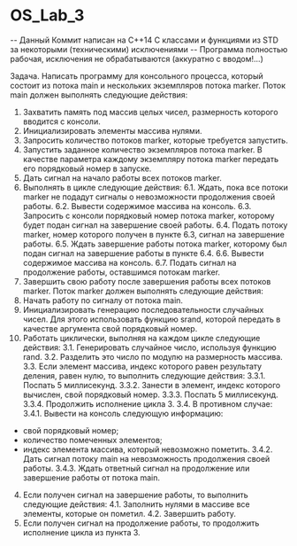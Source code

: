 # OS_Lab_3

-- Данный Коммит написан на С++14 С классами и функциями из STD за некоторыми (техническими) исключениями
-- Программа полностью рабочая, исключения не обрабатываются (аккуратно с вводом!...) 

Задача. Написать программу для консольного процесса, который состоит из потока main и нескольких экземпляров потока marker.
Поток main должен выполнять следующие действия:
1. Захватить память под массив целых чисел, размерность которого вводится с консоли.
2. Инициализировать элементы массива нулями.
3. Запросить количество потоков marker, которые требуется запустить.
4. Запустить заданное количество экземпляров потока marker. В качестве параметра каждому экземпляру потока marker передать его порядковый номер в запуске.
5. Дать сигнал на начало работы всех потоков marker.
6. Выполнять в цикле следующие действия:
6.1. Ждать, пока все потоки marker не подадут сигналы о невозможности продолжения своей работы.
6.2. Вывести содержимое массива на консоль.
6.3. Запросить с консоли порядковый номер потока marker, которому будет подан сигнал на завершение своей работы.
6.4. Подать потоку marker, номер которого получен в пункте 6.3, сигнал на завершение работы.
6.5. Ждать завершение работы потока marker, которому был подан сигнал на завершение работы в пункте 6.4.
6.6. Вывести содержимое массива на консоль.
6.7. Подать сигнал на продолжение работы, оставшимся потокам marker.
7. Завершить свою работу после завершения работы всех потоков marker.
Поток marker должен выполнять следующие действия:
1. Начать работу по сигналу от потока main.
2. Инициализировать генерацию последовательности случайных чисел. Для этого использовать функцию srand, которой передать в качестве аргумента свой порядковый номер.
3. Работать циклически, выполняя на каждом цикле следующие действия:
3.1. Генерировать случайное число, используя функцию rand.
3.2. Разделить это число по модулю на размерность массива.
3.3. Если элемент массива, индекс которого равен результату деления, равен нулю, то выполнить следующие действия:
3.3.1. Поспать 5 миллисекунд.
3.3.2. Занести в элемент, индекс которого вычислен, свой порядковый номер.
3.3.3. Поспать 5 миллисекунд.
3.3.4. Продолжить исполнение цикла 3.
3.4. В противном случае:
3.4.1. Вывести на консоль следующую информацию:
- свой порядковый номер;
- количество помеченных элементов;
- индекс элемента массива, который невозможно пометить.
3.4.2. Дать сигнал потоку main на невозможность продолжения своей работы.
3.4.3. Ждать ответный сигнал на продолжение или завершение работы от потока main.
4. Если получен сигнал на завершение работы, то выполнить следующие действия:
4.1. Заполнить нулями в массиве все элементы, которые он пометил.
4.2. Завершить работу.
5. Если получен сигнал на продолжение работы, то продолжить исполнение цикла из пункта 3.
